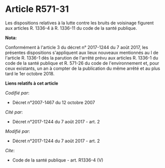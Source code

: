 # Article R571-31

Les dispositions relatives à la lutte contre les bruits de voisinage figurent aux articles R. 1336-4 à R. 1336-11 du code de
la santé publique.

**Nota:**

Conformément à l'article 3 du décret n° 2017-1244 du 7 août 2017, les présentes dispositions s'appliquent aux lieux nouveaux
mentionnés au I de l'article R. 1336-1 dès la parution de l'arrêté prévu aux articles R. 1336-1 du code de la santé publique
et R. 571-26 du code de l'environnement et, pour ceux existants, un an à compter de la publication du même arrêté et au plus
tard le 1er octobre 2018.

**Liens relatifs à cet article**

_Codifié par_:

  - Décret n°2007-1467 du 12 octobre 2007

_Cité par_:

  - Décret n°2017-1244 du 7 août 2017 - art. 2

_Modifié par_:

  - Décret n°2017-1244 du 7 août 2017 - art. 2

_Cite_:

  - Code de la santé publique - art. R1336-4 (V)

